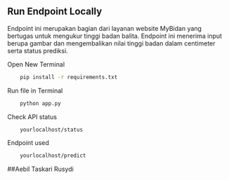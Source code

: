 ## Run Endpoint Locally
Endpoint ini merupakan bagian dari layanan website MyBidan yang bertugas untuk mengukur tinggi badan balita. Endpoint ini menerima input berupa gambar dan mengembalikan nilai tinggi badan dalam centimeter serta status prediksi.

Open New Terminal
```bash
    pip install -r requirements.txt
```
Run file in Terminal
```bash
    python app.py
```
Check API status
```bash
    yourlocalhost/status
```
Endpoint used 
```bash
    yourlocalhost/predict
```

##Aebil Taskari Rusydi
